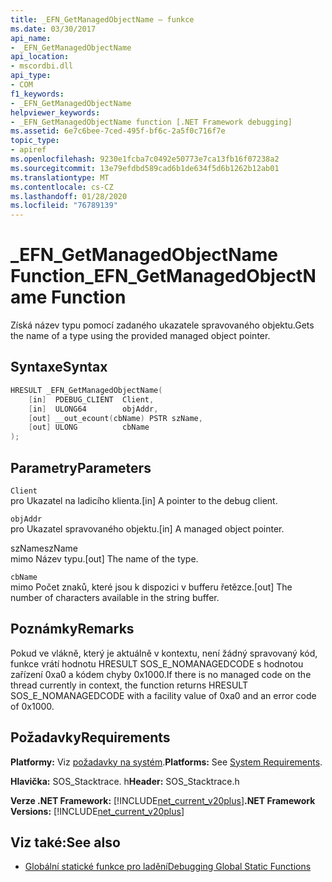 ```yaml
---
title: _EFN_GetManagedObjectName – funkce
ms.date: 03/30/2017
api_name:
- _EFN_GetManagedObjectName
api_location:
- mscordbi.dll
api_type:
- COM
f1_keywords:
- _EFN_GetManagedObjectName
helpviewer_keywords:
- _EFN_GetManagedObjectName function [.NET Framework debugging]
ms.assetid: 6e7c6bee-7ced-495f-bf6c-2a5f0c716f7e
topic_type:
- apiref
ms.openlocfilehash: 9230e1fcba7c0492e50773e7ca13fb16f07238a2
ms.sourcegitcommit: 13e79efdbd589cad6b1de634f5d6b1262b12ab01
ms.translationtype: MT
ms.contentlocale: cs-CZ
ms.lasthandoff: 01/28/2020
ms.locfileid: "76789139"
---
```

# <a name="_efn_getmanagedobjectname-function"></a><span data-ttu-id="f1e94-102">\_EFN\_GetManagedObjectName Function</span><span class="sxs-lookup"><span data-stu-id="f1e94-102">\_EFN\_GetManagedObjectName Function</span></span>
<span data-ttu-id="f1e94-103">Získá název typu pomocí zadaného ukazatele spravovaného objektu.</span><span class="sxs-lookup"><span data-stu-id="f1e94-103">Gets the name of a type using the provided managed object pointer.</span></span>  
  
## <a name="syntax"></a><span data-ttu-id="f1e94-104">Syntaxe</span><span class="sxs-lookup"><span data-stu-id="f1e94-104">Syntax</span></span>  
  
```cpp  
HRESULT _EFN_GetManagedObjectName(  
    [in]  PDEBUG_CLIENT  Client,  
    [in]  ULONG64        objAddr,  
    [out] __out_ecount(cbName) PSTR szName,  
    [out] ULONG          cbName  
);  
```  
  
## <a name="parameters"></a><span data-ttu-id="f1e94-105">Parametry</span><span class="sxs-lookup"><span data-stu-id="f1e94-105">Parameters</span></span>  
 `Client`  
 <span data-ttu-id="f1e94-106">pro Ukazatel na ladicího klienta.</span><span class="sxs-lookup"><span data-stu-id="f1e94-106">[in] A pointer to the debug client.</span></span>  
  
 `objAddr`  
 <span data-ttu-id="f1e94-107">pro Ukazatel spravovaného objektu.</span><span class="sxs-lookup"><span data-stu-id="f1e94-107">[in] A managed object pointer.</span></span>  
  
 <span data-ttu-id="f1e94-108">szName</span><span class="sxs-lookup"><span data-stu-id="f1e94-108">szName</span></span>  
 <span data-ttu-id="f1e94-109">mimo Název typu.</span><span class="sxs-lookup"><span data-stu-id="f1e94-109">[out] The name of the type.</span></span>  
  
 `cbName`  
 <span data-ttu-id="f1e94-110">mimo Počet znaků, které jsou k dispozici v bufferu řetězce.</span><span class="sxs-lookup"><span data-stu-id="f1e94-110">[out] The number of characters available in the string buffer.</span></span>  
  
## <a name="remarks"></a><span data-ttu-id="f1e94-111">Poznámky</span><span class="sxs-lookup"><span data-stu-id="f1e94-111">Remarks</span></span>  
 <span data-ttu-id="f1e94-112">Pokud ve vlákně, který je aktuálně v kontextu, není žádný spravovaný kód, funkce vrátí hodnotu HRESULT SOS_E_NOMANAGEDCODE s hodnotou zařízení 0xa0 a kódem chyby 0x1000.</span><span class="sxs-lookup"><span data-stu-id="f1e94-112">If there is no managed code on the thread currently in context, the function returns HRESULT SOS_E_NOMANAGEDCODE with a facility value of 0xa0 and an error code of 0x1000.</span></span>  
  
## <a name="requirements"></a><span data-ttu-id="f1e94-113">Požadavky</span><span class="sxs-lookup"><span data-stu-id="f1e94-113">Requirements</span></span>  
 <span data-ttu-id="f1e94-114">**Platformy:** Viz [požadavky na systém](../../../../docs/framework/get-started/system-requirements.md).</span><span class="sxs-lookup"><span data-stu-id="f1e94-114">**Platforms:** See [System Requirements](../../../../docs/framework/get-started/system-requirements.md).</span></span>  
  
 <span data-ttu-id="f1e94-115">**Hlavička:** SOS_Stacktrace. h</span><span class="sxs-lookup"><span data-stu-id="f1e94-115">**Header:** SOS_Stacktrace.h</span></span>  
  
 <span data-ttu-id="f1e94-116">**Verze .NET Framework:** [!INCLUDE[net_current_v20plus](../../../../includes/net-current-v20plus-md.md)]</span><span class="sxs-lookup"><span data-stu-id="f1e94-116">**.NET Framework Versions:** [!INCLUDE[net_current_v20plus](../../../../includes/net-current-v20plus-md.md)]</span></span>  
  
## <a name="see-also"></a><span data-ttu-id="f1e94-117">Viz také:</span><span class="sxs-lookup"><span data-stu-id="f1e94-117">See also</span></span>

- [<span data-ttu-id="f1e94-118">Globální statické funkce pro ladění</span><span class="sxs-lookup"><span data-stu-id="f1e94-118">Debugging Global Static Functions</span></span>](debugging-global-static-functions.md)
